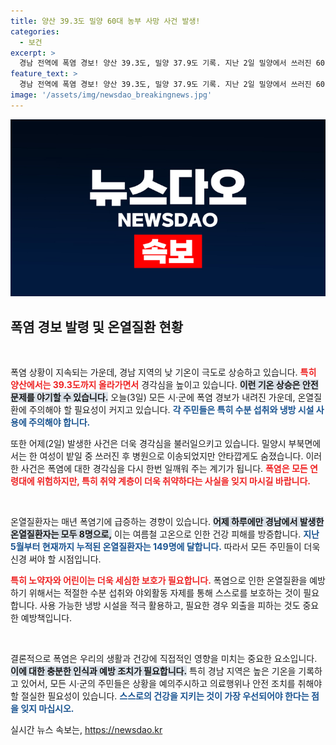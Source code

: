 ```yaml
---
title: 양산 39.3도 밀양 60대 농부 사망 사건 발생!
categories:
  - 보건
excerpt: >
  경남 전역에 폭염 경보! 양산 39.3도, 밀양 37.9도 기록. 지난 2일 밀양에서 쓰러진 60대 여성 사망, 온열질환자 149명 발생. 더 이상 방치할 수 없는 무더위의 위협!
feature_text: >
  경남 전역에 폭염 경보! 양산 39.3도, 밀양 37.9도 기록. 지난 2일 밀양에서 쓰러진 60대 여성 사망, 온열질환자 149명 발생. 더 이상 방치할 수 없는 무더위의 위협!
image: '/assets/img/newsdao_breakingnews.jpg'
---
```


<p><img src="/assets/img/newsdao_breakingnews.jpg" alt="cryptoinkorea 속보" /></p>

<h2 data-ke-size="size26">폭염 경보 발령 및 온열질환 현황</h2>

<p data-ke-size="size16">&nbsp;</p>

<p>폭염 상황이 지속되는 가운데, 경남 지역의 낮 기온이 극도로 상승하고 있습니다. <b><span style="color: #ee2323;">특히 양산에서는 39.3도까지 올라가면서</span></b> 경각심을 높이고 있습니다. <b><span style="background-color: #21538527;">이런 기온 상승은 안전 문제를 야기할 수 있습니다.</span></b> 오늘(3일) 모든 시·군에 폭염 경보가 내려진 가운데, 온열질환에 주의해야 할 필요성이 커지고 있습니다. <b><span style="color: #1a5490;">각 주민들은 특히 수분 섭취와 냉방 시설 사용에 주의해야 합니다.</span></b></p>

<p>또한 어제(2일) 발생한 사건은 더욱 경각심을 불러일으키고 있습니다. 밀양시 부북면에서는 한 여성이 밭일 중 쓰러진 후 병원으로 이송되었지만 안타깝게도 숨졌습니다. 이러한 사건은 폭염에 대한 경각심을 다시 한번 일깨워 주는 계기가 됩니다. <b><span style="color: #ee2323;">폭염은 모든 연령대에 위험하지만, 특히 취약 계층이 더욱 취약하다는 사실을 잊지 마시길 바랍니다.</span></b></p>

<p data-ke-size="size16">&nbsp;</p>

<p>온열질환자는 매년 폭염기에 급증하는 경향이 있습니다. <b><span style="background-color: #21538527;">어제 하루에만 경남에서 발생한 온열질환자는 모두 8명으로,</span></b> 이는 여름철 고온으로 인한 건강 피해를 방증합니다. <b><span style="color: #1a5490;">지난 5월부터 현재까지 누적된 온열질환자는 149명에 달합니다.</span></b> 따라서 모든 주민들이 더욱 신경 써야 할 시점입니다.</p>

<p><span style="color: #ee2323;"><b>특히 노약자와 어린이는 더욱 세심한 보호가 필요합니다.</b></span> 폭염으로 인한 온열질환을 예방하기 위해서는 적절한 수분 섭취와 야외활동 자제를 통해 스스로를 보호하는 것이 필요합니다. 사용 가능한 냉방 시설을 적극 활용하고, 필요한 경우 외출을 피하는 것도 중요한 예방책입니다.</p>

<p data-ke-size="size16">&nbsp;</p>

<p>결론적으로 폭염은 우리의 생활과 건강에 직접적인 영향을 미치는 중요한 요소입니다. <b><span style="background-color: #21538527;">이에 대한 충분한 인식과 예방 조치가 필요합니다.</span></b> 특히 경남 지역은 높은 기온을 기록하고 있어서, 모든 시·군의 주민들은 상황을 예의주시하고 의료행위나 안전 조치를 취해야 할 절실한 필요성이 있습니다. <b><span style="color: #1a5490;">스스로의 건강을 지키는 것이 가장 우선되어야 한다는 점을 잊지 마십시오.</span></b></p>
실시간 뉴스 속보는, <a href="https://newsdao.kr" rel="dofollow">https://newsdao.kr</a>


